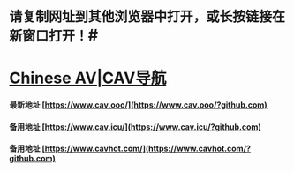 # `请复制网址到其他浏览器中打开，或长按链接在新窗口打开！`#
# [Chinese AV|CAV导航](https://www.cav.ooo/?github.com)
#### 最新地址 [https://www.cav.ooo/](https://www.cav.ooo/?github.com)
#### 备用地址 [https://www.cav.icu/](https://www.cav.icu/?github.com)
#### 备用地址 [https://www.cavhot.com/](https://www.cavhot.com/?github.com)
